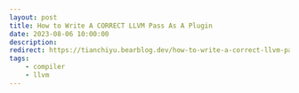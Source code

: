 ```yaml
---
layout: post
title: How to Write A CORRECT LLVM Pass As A Plugin
date: 2023-08-06 10:00:00
description: 
redirect: https://tianchiyu.bearblog.dev/how-to-write-a-correct-llvm-pass-as-a-plugin/
tags:
    - compiler
    - llvm
---
```

